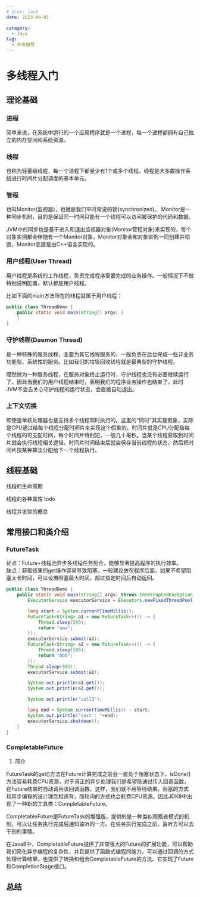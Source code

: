 ```yaml
---
# icon: lock
date: 2023-06-01

category:
  - Java
tag:
  - 并发编程
---
```

# 多线程入门

## 理论基础
### 进程
简单来说，在系统中运行的一个应用程序就是一个进程，每一个进程都拥有自己独立的内存空间和系统资源。  

### 线程
也称为轻量级线程，每一个进程下都至少有1个或多个线程。线程是大多数操作系统进行时间片分配调度的基本单元。  

### 管程
也叫Monitor(监视器)，也就是我们平时常说的锁(synchronized)。  Monitor是一种同步机制，目的是保证同一时间只能有一个线程可以访问被保护的代码和数据。  

JVM中的同步也是基于进入和退出监视器对象(Monitor管程对象)来实现的，每个对象实例都会伴随有一个Monitor对象，Monitor对象会和对象实例一同创建并销毁，Monitor底层是由C++语言实现的。

### 用户线程(User Thread)
用户线程是系统的工作线程，负责完成程序需要完成的业务操作。一般情况下不做特别说明配置，默认都是用户线程。

比如下面的main方法所在的线程就属于用户线程：  

```java
public class ThreadDemo {
    public static void main(String[] args) {
    }
}
```

### 守护线程(Daemon Thread)
是一种特殊的服务线程，主要为其它线程服务的，一般负责在后台完成一些非业务功能型、系统性的服务。比如我们的垃圾回收线程就是最典型的守护线程。  

既然做为一种服务线程，在服务对象终止运行时，守护线程也没有必要继续运行了。因此当我们的用户线程结束时，表明我们的程序业务操作也结束了，此时JVM不会去关心守护线程的运行状态，会直接自动退出。


### 上下文切换
即使是单核处理器也是支持多个线程同时执行的。这里的"同时"其实是假象，实际是CPU通过给每个线程分配时间片来实现这个假象的。时间片就是CPU分配给每个线程的可支配时间，每个时间片特别短，一般几十毫秒。当某个线程获取到时间片就会执行线程相关逻辑，时间片时间结束后就会保存当前线程的状态，然后把时间片按某种算法分配给下一个线程执行。  

## 线程基础
线程的生命周期

线程的各种属性
todo

线程并发锁的概念  


## 常用接口和类介绍
### FutureTask
优点：Future+线程池异步多线程任务配合，能够显著提高程序的执行效率。  
缺点：获取结果的get操作容易导致阻塞，一般建议放在程序后面，如果不希望阻塞太长时间，可以设置阻塞最大时间，超过指定时间后自动返回。
```java
public class ThreadDemo {
    public static void main(String[] args) throws InterruptedException, ExecutionException {
        ExecutorService executorService = Executors.newFixedThreadPool(3);

        long start = System.currentTimeMillis();
        FutureTask<String> a1 = new FutureTask<>(() -> {
            Thread.sleep(500);
            return "aaa";
        });
        executorService.submit(a1);
        FutureTask<String> a2 = new FutureTask<>(() -> {
            Thread.sleep(500);
            return "bbb";
        });
        Thread.sleep(500);
        executorService.submit(a2);

        System.out.println(a1.get());
        System.out.println(a2.get());

        System.out.println("call3");

        long end = System.currentTimeMillis() - start;
        System.out.println("cost : "+end);
        executorService.shutdown();
    }
}

```

### CompletableFuture
1. 简介  

FutureTask的get()方法在Future计算完成之前会一直处于阻塞状态下，isDone()方法容易耗费CPU资源，对于真正的异步处理我们是希望能通过传入回调函数，在Future结束时自动调用该回调函数，这样，我们就不用等待结果。阻塞的方式和异步编程的设计理念相违背，而轮询的方式也会耗费CPU资源。因此JDK8中出现了一种新的工具类：CompletableFuture。

CompletableFuture是FutureTask的增强版，提供的是一种类似观察者模式的机制，可以让任务执行完成后通知监听的一方。在任务执行完成之前，监听方可以去干别的事情。

在Java8中，CompletableFuture提供了非常强大的Future的扩展功能，可以帮助我们简化异步编程的复杂性，并且提供了函数式编程的能力，可以通过回调的方式处理计算结果，也提供了转换和组合CompletableFuture的方法。它实现了Future和CompletionStage接口。


## 总结

 